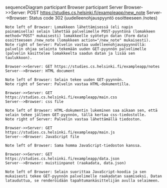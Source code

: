 sequenceDiagram
    participant Browser
    participant Server
    Browser->>Server: POST https://studies.cs.helsinki.fi/exampleapp/new_note
    Server-->Browser: Status code 302 (uudelleenohjauspyyntö osoitteeseen /notes)

    Note left of Browser: Lomakkeen lähettämisessä (eli napin painamisella) selain lähettää palvelimelle POST-pyyntönä (lomakkeen method="POST" mukaisesti) lomakkeelle syötetyn datan (Form data) osoitteeseen /new_note (lomakkeen action="/new_note" mukaisesti).
    Note right of Server: Palvelin vastaa uudelleenohjauspyynnöllä: palvelin ohjaa selainta tekemään uuden GET-pyynnön palvelimelle (palvelin käsittelee lomakkeelta saadun datan ja lisää sen taulukkoon).

    Browser->>Server: GET https://studies.cs.helsinki.fi/exampleapp/notes
    Server-->Browser: HTML document

    Note left of Browser: Selain tekee uuden GET-pyynnön.
    Note right of Server: Palvelin vastaa HTML-dokumentilla.

    Browser->>Server: GET https://studies.cs.helsinki.fi/exampleapp/main.css
    Server-->Browser: css file

    Note left of Browser: HTML-dokumentin lukeminen saa aikaan sen, että selain tekee jälleen GET-pyynnön, tällä kertaa css-tiedostolle.
    Note right of Server: Palvelin vastaa lähettämällä tiedoston.

    Browser->>Server: GET https://studies.cs.helsinki.fi/exampleapp/main.js
    Server-->Browser: JavaScript file

    Note left of Browser: Sama homma JavaScript-tiedoston kanssa.

    Browser->>Server: GET https://studies.cs.helsinki.fi/exampleapp/data.json
    Server-->Browser: muistiinpanot (raakadata, data.json)

    Note left of Browser: Selain suorittaa JavaScript-koodia ja sen mukaisesti tekee GET-pyynnön palvelimelle raakadatan saamiseksi. Datan latauduttua, se renderöidään tapahtumankäsittelijän avulla selaimeen.